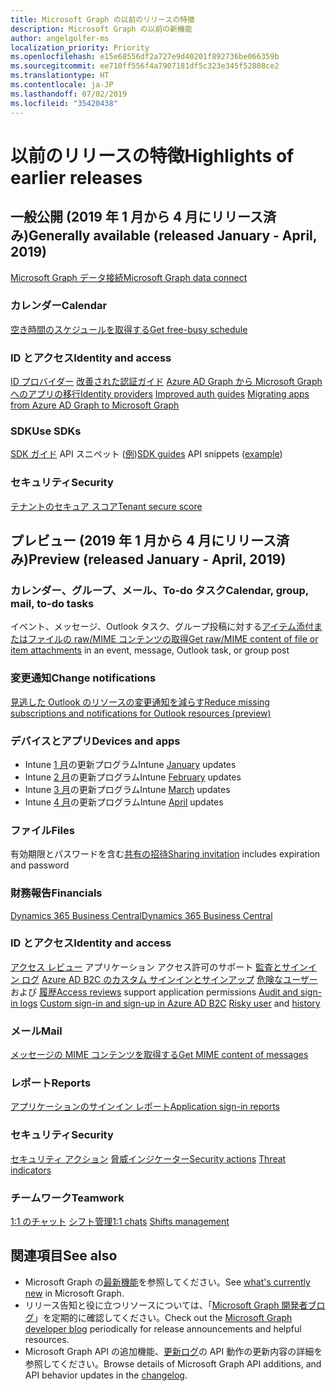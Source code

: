 ```yaml
---
title: Microsoft Graph の以前のリリースの特徴
description: Microsoft Graph の以前の新機能
author: angelgolfer-ms
localization_priority: Priority
ms.openlocfilehash: e15e68556df2a727e9d40201f892736be066359b
ms.sourcegitcommit: ee710ff556f4a7907181df5c323e345f52808ce2
ms.translationtype: HT
ms.contentlocale: ja-JP
ms.lasthandoff: 07/02/2019
ms.locfileid: "35420438"
---
```

# <a name="highlights-of-earlier-releases"></a><span data-ttu-id="526f3-103">以前のリリースの特徴</span><span class="sxs-lookup"><span data-stu-id="526f3-103">Highlights of earlier releases</span></span>

## <a name="generally-available-released-january---april-2019"></a><span data-ttu-id="526f3-104">一般公開 (2019 年 1 月から 4 月にリリース済み)</span><span class="sxs-lookup"><span data-stu-id="526f3-104">Generally available (released January - April, 2019)</span></span>

[<span data-ttu-id="526f3-105">Microsoft Graph データ接続</span><span class="sxs-lookup"><span data-stu-id="526f3-105">Microsoft Graph data connect</span></span>](data-connect-concept-overview.md)

### <a name="calendar"></a><span data-ttu-id="526f3-106">カレンダー</span><span class="sxs-lookup"><span data-stu-id="526f3-106">Calendar</span></span>
[<span data-ttu-id="526f3-107">空き時間のスケジュールを取得する</span><span class="sxs-lookup"><span data-stu-id="526f3-107">Get free-busy schedule</span></span>](outlook-get-free-busy-schedule.md)

### <a name="identity-and-access"></a><span data-ttu-id="526f3-108">ID とアクセス</span><span class="sxs-lookup"><span data-stu-id="526f3-108">Identity and access</span></span>
<span data-ttu-id="526f3-109">[ID プロバイダー](/graph/api/resources/identityprovider?view=graph-rest-1.0)
[改善された認証ガイド](/graph/auth)
[Azure AD Graph から Microsoft Graph へのアプリの移行](migrate-azure-ad-graph-overview.md)</span><span class="sxs-lookup"><span data-stu-id="526f3-109">[Identity providers](/graph/api/resources/identityprovider?view=graph-rest-1.0)
[Improved auth guides](/graph/auth)
[Migrating apps from Azure AD Graph to Microsoft Graph](migrate-azure-ad-graph-overview.md)</span></span>

### <a name="sdks"></a><span data-ttu-id="526f3-110">SDK</span><span class="sxs-lookup"><span data-stu-id="526f3-110">Use SDKs</span></span>
<span data-ttu-id="526f3-111">[SDK ガイド](/sdks/sdks-overview.md) API スニペット ([例](/graph/api/user-get?view=graph-rest-1.0&tabs=cs#sdk-sample-code))</span><span class="sxs-lookup"><span data-stu-id="526f3-111">[SDK guides](/sdks/sdks-overview.md) API snippets ([example](/graph/api/user-get?view=graph-rest-1.0&tabs=cs#sdk-sample-code))</span></span>

### <a name="security"></a><span data-ttu-id="526f3-112">セキュリティ</span><span class="sxs-lookup"><span data-stu-id="526f3-112">Security</span></span>
[<span data-ttu-id="526f3-113">テナントのセキュア スコア</span><span class="sxs-lookup"><span data-stu-id="526f3-113">Tenant secure score</span></span>](/graph/api/resources/securescore?view=graph-rest-1.0)

## <a name="preview-released-january---april-2019"></a><span data-ttu-id="526f3-114">プレビュー (2019 年 1 月から 4 月にリリース済み)</span><span class="sxs-lookup"><span data-stu-id="526f3-114">Preview (released January - April, 2019)</span></span>

### <a name="calendar-group-mail-to-do-tasks"></a><span data-ttu-id="526f3-115">カレンダー、グループ、メール、To-do タスク</span><span class="sxs-lookup"><span data-stu-id="526f3-115">Calendar, group, mail, to-do tasks</span></span>
<span data-ttu-id="526f3-116">イベント、メッセージ、Outlook タスク、グループ投稿に対する[アイテム添付またはファイルの raw/MIME コンテンツの取得](/graph/api/attachment-get?view=graph-rest-beta#get-the-raw-contents-of-a-file-or-item-attachment)</span><span class="sxs-lookup"><span data-stu-id="526f3-116">[Get raw/MIME content of file or item attachments](/graph/api/attachment-get?view=graph-rest-beta#get-the-raw-contents-of-a-file-or-item-attachment) in an event, message, Outlook task, or group post</span></span>

### <a name="change-notifications"></a><span data-ttu-id="526f3-117">変更通知</span><span class="sxs-lookup"><span data-stu-id="526f3-117">Change notifications</span></span>
[<span data-ttu-id="526f3-118">見逃した Outlook のリソースの変更通知を減らす</span><span class="sxs-lookup"><span data-stu-id="526f3-118">Reduce missing subscriptions and notifications for Outlook resources (preview)</span></span>](webhooks-outlook-authz.md)

### <a name="devices-and-apps"></a><span data-ttu-id="526f3-119">デバイスとアプリ</span><span class="sxs-lookup"><span data-stu-id="526f3-119">Devices and apps</span></span>
- <span data-ttu-id="526f3-120">Intune [1 月](changelog.md#january-2019)の更新プログラム</span><span class="sxs-lookup"><span data-stu-id="526f3-120">Intune [January](changelog.md#january-2019) updates</span></span> 
- <span data-ttu-id="526f3-121">Intune [2 月](changelog.md#february-2019)の更新プログラム</span><span class="sxs-lookup"><span data-stu-id="526f3-121">Intune [February](changelog.md#february-2019) updates</span></span>
- <span data-ttu-id="526f3-122">Intune [3 月](changelog.md#march-2019)の更新プログラム</span><span class="sxs-lookup"><span data-stu-id="526f3-122">Intune [March](changelog.md#march-2019) updates</span></span>
- <span data-ttu-id="526f3-123">Intune [4 月](changelog.md#april-2019)の更新プログラム</span><span class="sxs-lookup"><span data-stu-id="526f3-123">Intune [April](changelog.md#april-2019) updates</span></span>

### <a name="files"></a><span data-ttu-id="526f3-124">ファイル</span><span class="sxs-lookup"><span data-stu-id="526f3-124">Files</span></span>
<span data-ttu-id="526f3-125">有効期限とパスワードを含む[共有の招待](/graph/api/driveitem-invite?view=graph-rest-beta)</span><span class="sxs-lookup"><span data-stu-id="526f3-125">[Sharing invitation](/graph/api/driveitem-invite?view=graph-rest-beta) includes expiration and password</span></span>

### <a name="financials"></a><span data-ttu-id="526f3-126">財務報告</span><span class="sxs-lookup"><span data-stu-id="526f3-126">Financials</span></span>
[<span data-ttu-id="526f3-127">Dynamics 365 Business Central</span><span class="sxs-lookup"><span data-stu-id="526f3-127">Dynamics 365 Business Central</span></span>](dynamics-business-central-concept-overview.md)

### <a name="identity-and-access"></a><span data-ttu-id="526f3-128">ID とアクセス</span><span class="sxs-lookup"><span data-stu-id="526f3-128">Identity and access</span></span>
<span data-ttu-id="526f3-129">[アクセス レビュー](/graph/api/resources/accessreviews-root?view=graph-rest-beta) アプリケーション アクセス許可のサポート [監査とサインイン ログ](/graph/api/resources/azure-ad-auditlog-overview?view=graph-rest-beta)
[Azure AD B2C のカスタム サインインとサインアップ](/graph/api/resources/trustframeworkpolicy?view=graph-rest-beta)
[危険なユーザー](/graph/api/resources/riskyuser?view=graph-rest-beta) および [履歴](/graph/api/resources/riskyuserhistoryitem?view=graph-rest-beta)</span><span class="sxs-lookup"><span data-stu-id="526f3-129">[Access reviews](/graph/api/resources/accessreviews-root?view=graph-rest-beta) support application permissions [Audit and sign-in logs](/graph/api/resources/azure-ad-auditlog-overview?view=graph-rest-beta)
[Custom sign-in and sign-up in Azure AD B2C](/graph/api/resources/trustframeworkpolicy?view=graph-rest-beta)
[Risky user](/graph/api/resources/riskyuser?view=graph-rest-beta) and [history](/graph/api/resources/riskyuserhistoryitem?view=graph-rest-beta)</span></span>

### <a name="mail"></a><span data-ttu-id="526f3-130">メール</span><span class="sxs-lookup"><span data-stu-id="526f3-130">Mail</span></span>
[<span data-ttu-id="526f3-131">メッセージの MIME コンテンツを取得する</span><span class="sxs-lookup"><span data-stu-id="526f3-131">Get MIME content of messages</span></span>](outlook-get-mime-message.md)

### <a name="reports"></a><span data-ttu-id="526f3-132">レポート</span><span class="sxs-lookup"><span data-stu-id="526f3-132">Reports</span></span>
[<span data-ttu-id="526f3-133">アプリケーションのサインイン レポート</span><span class="sxs-lookup"><span data-stu-id="526f3-133">Application sign-in reports</span></span>](/graph/api/resources/applicationsigninsummary?view=graph-rest-beta)

### <a name="security"></a><span data-ttu-id="526f3-134">セキュリティ</span><span class="sxs-lookup"><span data-stu-id="526f3-134">Security</span></span>
<span data-ttu-id="526f3-135">[セキュリティ アクション](/graph/api/resources/securityaction?view=graph-rest-beta)
[脅威インジケーター](/graph/api/resources/tiindicator?view=graph-rest-beta)</span><span class="sxs-lookup"><span data-stu-id="526f3-135">[Security actions](/graph/api/resources/securityaction?view=graph-rest-beta)
[Threat indicators](/graph/api/resources/tiindicator?view=graph-rest-beta)</span></span>

### <a name="teamwork"></a><span data-ttu-id="526f3-136">チームワーク</span><span class="sxs-lookup"><span data-stu-id="526f3-136">Teamwork</span></span>
<span data-ttu-id="526f3-137">[1:1 のチャット](/graph/api/resources/chat?view=graph-rest-beta)
[シフト管理](/graph/api/resources/shift?view=graph-rest-beta)</span><span class="sxs-lookup"><span data-stu-id="526f3-137">[1:1 chats](/graph/api/resources/chat?view=graph-rest-beta)
[Shifts management](/graph/api/resources/shift?view=graph-rest-beta)</span></span>

## <a name="see-also"></a><span data-ttu-id="526f3-138">関連項目</span><span class="sxs-lookup"><span data-stu-id="526f3-138">See also</span></span>
- <span data-ttu-id="526f3-139">Microsoft Graph の[最新機能](whats-new-overview.md)を参照してください。</span><span class="sxs-lookup"><span data-stu-id="526f3-139">See [what's currently new](whats-new-overview.md) in Microsoft Graph.</span></span>
- <span data-ttu-id="526f3-140">リリース告知と役に立つリソースについては、「[Microsoft Graph 開発者ブログ](https://developer.microsoft.com/en-us/graph/blogs/)」を定期的に確認してください。</span><span class="sxs-lookup"><span data-stu-id="526f3-140">Check out the [Microsoft Graph developer blog](https://developer.microsoft.com/en-us/graph/blogs/) periodically for release announcements and helpful resources.</span></span>
- <span data-ttu-id="526f3-141">Microsoft Graph API の追加機能、[更新ログ](changelog.md)の API 動作の更新内容の詳細を参照してください。</span><span class="sxs-lookup"><span data-stu-id="526f3-141">Browse details of Microsoft Graph API additions, and API behavior updates in the [changelog](changelog.md).</span></span>